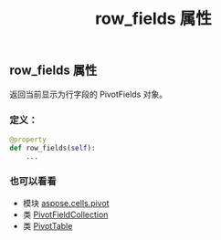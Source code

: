 ﻿---
title: row_fields 属性
second_title: Aspose.Cells for Python via .NET API 参考文献
description:
type: docs
weight: 830
url: /zh/python-net/aspose.cells.pivot/pivottable/row_fields/
is_root: false
---
## row_fields 属性

返回当前显示为行字段的 PivotFields 对象。
### 定义：
```python
@property
def row_fields(self):
    ...
```

### 也可以看看
* 模块 [aspose.cells.pivot](../../)
* 类 [PivotFieldCollection](/cells/zh/python-net/aspose.cells.pivot/pivotfieldcollection)
* 类 [PivotTable](/cells/zh/python-net/aspose.cells.pivot/pivottable)
